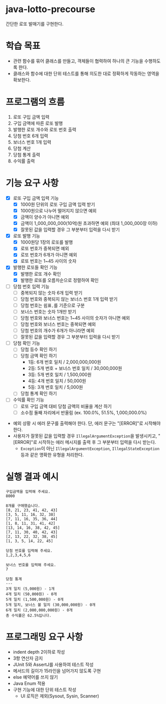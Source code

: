 # java-lotto-precourse

간단한 로또 발매기를 구현한다.

# 학습 목표

- 관련 함수를 묶어 클래스를 만들고, 객체들이 협력하여 하나의 큰 기능을 수행하도록 한다.
- 클래스와 함수에 대한 단위 테스트를 통해 의도한 대로 정확하게 작동하는 영역을 확보한다.

# 프로그램의 흐름

1. 로또 구입 금액 입력
2. 구입 금액에 따른 로또 발행
3. 발행한 로또 개수와 로또 번호 출력
4. 당첨 번호 6개 입력
5. 보너스 번호 1개 입력
6. 당첨 계산
7. 당첨 통계 출력
8. 수익률 출력

# 기능 요구 사항

- [X] 로또 구입 금액 입력 기능
    - [X] 1000원 단위의 로또 구입 금액 입력 받기
    - [X] 1000원으로 나누어 떨어지지 않으면 예외
    - [X] 금액이 양수가 아니면 예외
    - [X] 금액이 1_000_000_000(10억)원 초과하면 예외 (최대 1_000_000장 이하)
    - [X] 잘못된 값을 입력할 경우 그 부분부터 입력을 다시 받기
- [X] 로또 발행 기능
    -  [X] 1000원당 1장의 로또를 발행
    -  [X] 로또 번호가 중복되면 예외
    -  [X] 로또 번호가 6개가 아니면 예외
    -  [X] 로또 번호는 1~45 사이의 숫자
- [X] 발행한 로또들 확인 기능
    - [X] 발행한 로또 개수 확인
    - [X] 발행한 로또를 오름차순으로 정렬하여 확인
- [ ] 당첨 번호 입력 기능
    - [ ] 중복되지 않는 숫자 6개 입력 받기
    - [ ] 당첨 번호와 중복되지 않는 보너스 번호 1개 입력 받기
    - [ ] 당첨 번호는 쉼표`,`를 기준으로 구분
    - [ ] 보너스 번호는 숫자 1개만 받기
    - [ ] 당첨 번호와 보너스 번호는 1~45 사이의 숫자가 아니면 예외
    - [ ] 당첨 번호와 보너스 번호는 중복되면 예외
    - [ ] 당첨 번호의 개수가 6개가 아니라면 예외
    - [ ] 잘못된 값을 입력할 경우 그 부분부터 입력을 다시 받기
- [ ] 당첨 확인 기능
    -  [ ] 당첨 등수 확인 하기
    -  [ ] 당첨 금액 확인 하기
        - 1등: 6개 번호 일치 / 2,000,000,000원
        - 2등: 5개 번호 + 보너스 번호 일치 / 30,000,000원
        - 3등: 5개 번호 일치 / 1,500,000원
        - 4등: 4개 번호 일치 / 50,000원
        - 5등: 3개 번호 일치 / 5,000원
    - [ ] 당첨 통계 확인 하기
- [ ] 수익률 확인 기능
    - [ ] 로또 구입 금액 대비 당첨 금액의 비율을 계산 하기
    - [ ] 소수점 둘째 자리에서 반올림 (ex. 100.0%, 51.5%, 1,000,000.0%)

- 예외 상황 시 에러 문구를 출력해야 한다. 단, 에러 문구는 "[ERROR]"로 시작해야 한다.
- 사용자가 잘못된 값을 입력할 경우 `IllegalArgumentException`을 발생시키고, "[ERROR]"로 시작하는 에러 메시지를 출력 후 그 부분부터 입력을 다시 받는다.
    - `Exception`이 아닌 `IllegalArgumentException`, `IllegalStateException` 등과 같은 명확한 유형을 처리한다.

# 실행 결과 예시

```text
구입금액을 입력해 주세요.
8000

8개를 구매했습니다.
[8, 21, 23, 41, 42, 43] 
[3, 5, 11, 16, 32, 38] 
[7, 11, 16, 35, 36, 44] 
[1, 8, 11, 31, 41, 42] 
[13, 14, 16, 38, 42, 45] 
[7, 11, 30, 40, 42, 43] 
[2, 13, 22, 32, 38, 45] 
[1, 3, 5, 14, 22, 45]

당첨 번호를 입력해 주세요.
1,2,3,4,5,6

보너스 번호를 입력해 주세요.
7

당첨 통계
---
3개 일치 (5,000원) - 1개
4개 일치 (50,000원) - 0개
5개 일치 (1,500,000원) - 0개
5개 일치, 보너스 볼 일치 (30,000,000원) - 0개
6개 일치 (2,000,000,000원) - 0개
총 수익률은 62.5%입니다.
```

# 프로그래밍 요구 사항

- indent depth 2이하로 작성
- 3항 연산자 금지
- JUnit 5와 AssertJ를 사용하여 테스트 작성
- 메서드의 길이가 15라인을 넘어가지 않도록 구현
- else 예약어를 쓰지 않기
- Java Enum 적용
- 구현 기능에 대한 단위 테스트 작성
    - UI 로직은 제외(Sysout, Sysin, Scanner)